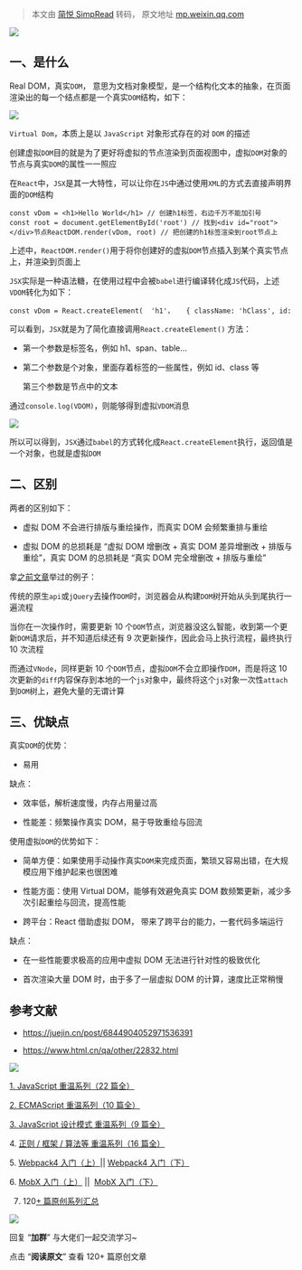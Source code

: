 > 本文由 [简悦 SimpRead](http://ksria.com/simpread/) 转码， 原文地址 [mp.weixin.qq.com](https://mp.weixin.qq.com/s/e7IW9DqxjMIk_YXxmkNsWw)

![](https://mmbiz.qpic.cn/mmbiz_png/gH31uF9VIibQJxwib7BzC5KAqBOP9eibM8l2JmUHyyhns54bK2cLwO7jmC9lB98BB8y0pchlcZJaJzpJoE1AsPUtw/640?wx_fmt=png)

  
一、是什么
--------

Real DOM，真实`DOM`， 意思为文档对象模型，是一个结构化文本的抽象，在页面渲染出的每一个结点都是一个真实`DOM`结构，如下：

![](https://mmbiz.qpic.cn/mmbiz_png/gH31uF9VIibQJxwib7BzC5KAqBOP9eibM8lm2lypCiaR3iabMbMS9dia3uAfPjXEpl4GP4wW89zZ6LLdyja0etrFWL2g/640?wx_fmt=png)

`Virtual Dom`，本质上是以 `JavaScript` 对象形式存在的对 `DOM` 的描述

创建虚拟`DOM`目的就是为了更好将虚拟的节点渲染到页面视图中，虚拟`DOM`对象的节点与真实`DOM`的属性一一照应

在`React`中，`JSX`是其一大特性，可以让你在`JS`中通过使用`XML`的方式去直接声明界面的`DOM`结构

```
const vDom = <h1>Hello World</h1> // 创建h1标签，右边千万不能加引号const root = document.getElementById('root') // 找到<div id="root"></div>节点ReactDOM.render(vDom, root) // 把创建的h1标签渲染到root节点上
```

上述中，`ReactDOM.render()`用于将你创建好的虚拟`DOM`节点插入到某个真实节点上，并渲染到页面上

`JSX`实际是一种语法糖，在使用过程中会被`babel`进行编译转化成`JS`代码，上述`VDOM`转化为如下：

```
const vDom = React.createElement(  'h1'，   { className: 'hClass', id: 'hId' },  'hello world')
```

可以看到，`JSX`就是为了简化直接调用`React.createElement()` 方法：

*   第一个参数是标签名，例如 h1、span、table...
    
*   第二个参数是个对象，里面存着标签的一些属性，例如 id、class 等
    
    第三个参数是节点中的文本
    

通过`console.log(VDOM)`，则能够得到虚拟`VDOM`消息

![](https://mmbiz.qpic.cn/mmbiz_png/gH31uF9VIibQJxwib7BzC5KAqBOP9eibM8lcg7APC2jEot64RVfueTDic3fVzHqJMpicO499YaW8uM4ZWTdqBJPGjAg/640?wx_fmt=png)

所以可以得到，`JSX`通过`babel`的方式转化成`React.createElement`执行，返回值是一个对象，也就是虚拟`DOM`

二、区别
----

两者的区别如下：

*   虚拟 DOM 不会进行排版与重绘操作，而真实 DOM 会频繁重排与重绘
    
*   虚拟 DOM 的总损耗是 “虚拟 DOM 增删改 + 真实 DOM 差异增删改 + 排版与重绘”，真实 DOM 的总损耗是 “真实 DOM 完全增删改 + 排版与重绘”
    

拿[之前文章](https://mp.weixin.qq.com/s?__biz=MzU1OTgxNDQ1Nw==&mid=2247484516&idx=1&sn=965a4ce32bf93adb9ed112922c5cb8f5&chksm=fc10c632cb674f2484fdf914d76fba55afcefca3b5adcbe6cf4b0c7fd36e29d0292e8cefceb5&scene=21&cur_album_id=1711105826272116736#wechat_redirect)举过的例子：

传统的原生`api`或`jQuery`去操作`DOM`时，浏览器会从构建`DOM`树开始从头到尾执行一遍流程

当你在一次操作时，需要更新 10 个`DOM`节点，浏览器没这么智能，收到第一个更新`DOM`请求后，并不知道后续还有 9 次更新操作，因此会马上执行流程，最终执行 10 次流程

而通过`VNode`，同样更新 10 个`DOM`节点，虚拟`DOM`不会立即操作`DOM`，而是将这 10 次更新的`diff`内容保存到本地的一个`js`对象中，最终将这个`js`对象一次性`attach`到`DOM`树上，避免大量的无谓计算

三、优缺点
-----

真实`DOM`的优势：

*   易用
    

缺点：

*   效率低，解析速度慢，内存占用量过高
    
*   性能差：频繁操作真实 DOM，易于导致重绘与回流
    

使用虚拟`DOM`的优势如下：

*   简单方便：如果使用手动操作真实`DOM`来完成页面，繁琐又容易出错，在大规模应用下维护起来也很困难
    
*   性能方面：使用 Virtual DOM，能够有效避免真实 DOM 数频繁更新，减少多次引起重绘与回流，提高性能
    
*   跨平台：React 借助虚拟 DOM， 带来了跨平台的能力，一套代码多端运行
    

缺点：

*   在一些性能要求极高的应用中虚拟 DOM 无法进行针对性的极致优化
    
*   首次渲染大量 DOM 时，由于多了一层虚拟 DOM 的计算，速度比正常稍慢
    

参考文献
----

*   https://juejin.cn/post/6844904052971536391
    
*   https://www.html.cn/qa/other/22832.html
    

  

![](https://mmbiz.qpic.cn/mmbiz_gif/usyTZ86MDicgqjLq0USF6icibfWiaLSV8bz17cBjvXylU7dz9mIMP7lUF50OE2gFrlZDQlIyWvGcUiaprq92fq8tgXg/640?wx_fmt=gif)

[1. JavaScript 重温系列（22 篇全）](http://mp.weixin.qq.com/s?__biz=MjM5MDc4MzgxNA==&mid=2458453187&idx=1&sn=a69b4d7d991867a07a933f86e66b9f55&chksm=b1c224ea86b5adfc10c3aa1841be3879b9360d671e98cc73391c2490246f1348857b9821d32c&scene=21#wechat_redirect)  

[2. ECMAScript 重温系列（10 篇全）](http://mp.weixin.qq.com/s?__biz=MjM5MDc4MzgxNA==&mid=2458453193&idx=1&sn=e5392cb77bc17c9e94b6c826b5f52a83&chksm=b1c224e086b5adf6dad41a0d36b77a9bfb4bc9f0d29a816266b3e28c892e54274967dbce380b&scene=21#wechat_redirect)  

[3. JavaScript 设计模式 重温系列（9 篇全）](http://mp.weixin.qq.com/s?__biz=MjM5MDc4MzgxNA==&mid=2458453194&idx=1&sn=e7f0734b04484bee5e10a85a7cbb85c1&chksm=b1c224e386b5adf554ab928cdeaf7ee16dbb2d895be17f2a12a59054a75b913470ca7649bbc7&scene=21#wechat_redirect)

4. [正则 / 框架 / 算法等 重温系列（16 篇全）](http://mp.weixin.qq.com/s?__biz=MjM5MDc4MzgxNA==&mid=2458453195&idx=1&sn=1e0c8b7ea8ddc207b523ec0a636a5254&chksm=b1c224e286b5adf432850f82db18cc8647d639836798cf16b478d9a6f7c81df87c6da5257684&scene=21#wechat_redirect)

5. [Webpack4 入门（上）](http://mp.weixin.qq.com/s?__biz=MjM5MDc4MzgxNA==&mid=2458453302&idx=1&sn=904e40a421024ea0d394e9850b674012&chksm=b1c2251f86b5ac09dbbbb7c8e1d80c6cbd793a523cdfa690f8734def57812e616b9906aeec79&scene=21#wechat_redirect)|| [Webpack4 入门（下）](http://mp.weixin.qq.com/s?__biz=MjM5MDc4MzgxNA==&mid=2458453303&idx=1&sn=422f2b5e22c3b0e91a8353ee7e53fed9&chksm=b1c2251e86b5ac08464872cd880811423e0d1bbcebbe11dcac9d99fa38c5332c089c06d65d95&scene=21#wechat_redirect)

6. [MobX 入门（上）](http://mp.weixin.qq.com/s?__biz=MjM5MDc4MzgxNA==&mid=2458453605&idx=1&sn=0a506769d5eeb7953f676e93fb4d18eb&chksm=b1c2264c86b5af5aa7300a04d55efead6223e310d68e10222cd3577a25c783d3429f00767960&scene=21#wechat_redirect) ||  [MobX 入门（下）](http://mp.weixin.qq.com/s?__biz=MjM5MDc4MzgxNA==&mid=2458453609&idx=1&sn=f0c22e82f2537204d9b173161bae6b82&chksm=b1c2264086b5af5611524eedb0d409afe86d859dce6ceff1c17ddab49d353c385e45611a73fa&scene=21#wechat_redirect)

7. 120[+ 篇原创系列汇总](http://mp.weixin.qq.com/s?__biz=MjM5MDc4MzgxNA==&mid=2458453236&idx=2&sn=daf00392f960c115463c5aaf980620b4&chksm=b1c224dd86b5adcbd98189315e60de6a0106993690b69927cc1c1f19fd8f591fefce4e3db51f&scene=21#wechat_redirect)

![](https://mmbiz.qpic.cn/mmbiz_gif/dy9CXeZLlCV6wPNEuicaKGdia24OVNBZxUyfVhbEBnxdxfwKuJwLovlZicn7ccq5GbhNFwtk6libKiaxTLO4v2C5LRQ/640?wx_fmt=gif)

回复 “**加群**” 与大佬们一起交流学习~

点击 “**阅读原文**” 查看 120+ 篇原创文章